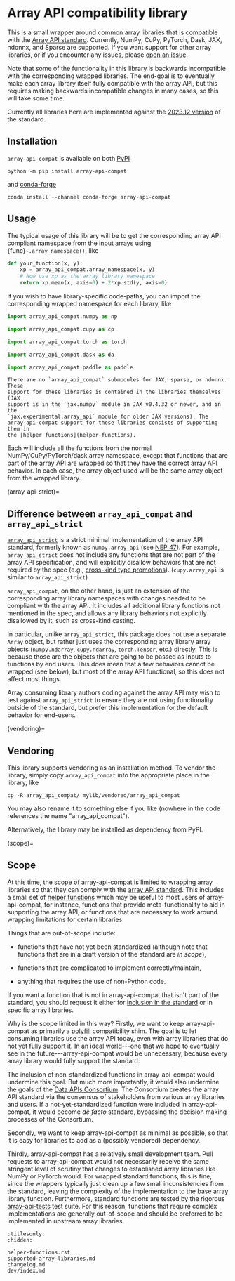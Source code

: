 # Array API compatibility library

This is a small wrapper around common array libraries that is compatible with
the [Array API standard](https://data-apis.org/array-api/latest/). Currently,
NumPy, CuPy, PyTorch, Dask, JAX, ndonnx, and Sparse are supported. If you want
support for other array libraries, or if you encounter any issues, please
[open an issue](https://github.com/data-apis/array-api-compat/issues).

Note that some of the functionality in this library is backwards incompatible
with the corresponding wrapped libraries. The end-goal is to eventually make
each array library itself fully compatible with the array API, but this
requires making backwards incompatible changes in many cases, so this will
take some time.

Currently all libraries here are implemented against the [2023.12
version](https://data-apis.org/array-api/2023.12/) of the standard.

## Installation

`array-api-compat` is available on both [PyPI](https://pypi.org/project/array-api-compat/)

```
python -m pip install array-api-compat
```

and [conda-forge](https://anaconda.org/conda-forge/array-api-compat)

```
conda install --channel conda-forge array-api-compat
```

## Usage

The typical usage of this library will be to get the corresponding array API
compliant namespace from the input arrays using {func}`~.array_namespace()`, like

```py
def your_function(x, y):
    xp = array_api_compat.array_namespace(x, y)
    # Now use xp as the array library namespace
    return xp.mean(x, axis=0) + 2*xp.std(y, axis=0)
```

If you wish to have library-specific code-paths, you can import the
corresponding wrapped namespace for each library, like

```py
import array_api_compat.numpy as np
```

```py
import array_api_compat.cupy as cp
```

```py
import array_api_compat.torch as torch
```

```py
import array_api_compat.dask as da
```

```py
import array_api_compat.paddle as paddle
```

```{note}
There are no `array_api_compat` submodules for JAX, sparse, or ndonnx. These
support for these libraries is contained in the libraries themselves (JAX
support is in the `jax.numpy` module in JAX v0.4.32 or newer, and in the
`jax.experimental.array_api` module for older JAX versions). The
array-api-compat support for these libraries consists of supporting them in
the [helper functions](helper-functions).
```

Each will include all the functions from the normal NumPy/CuPy/PyTorch/dask.array
namespace, except that functions that are part of the array API are wrapped so
that they have the correct array API behavior. In each case, the array object
used will be the same array object from the wrapped library.

(array-api-strict)=
## Difference between `array_api_compat` and `array_api_strict`

[`array_api_strict`](https://data-apis.org/array-api-strict/) is a
strict minimal implementation of the array API standard, formerly known as
`numpy.array_api` (see [NEP
47](https://numpy.org/neps/nep-0047-array-api-standard.html)). For example,
`array_api_strict` does not include any functions that are not part of the
array API specification, and will explicitly disallow behaviors that are not
required by the spec (e.g., [cross-kind type
promotions](https://data-apis.org/array-api/latest/API_specification/type_promotion.html)).
(`cupy.array_api` is similar to `array_api_strict`)

`array_api_compat`, on the other hand, is just an extension of the
corresponding array library namespaces with changes needed to be compliant
with the array API. It includes all additional library functions not mentioned
in the spec, and allows any library behaviors not explicitly disallowed by it,
such as cross-kind casting.

In particular, unlike `array_api_strict`, this package does not use a separate
`Array` object, but rather just uses the corresponding array library array
objects (`numpy.ndarray`, `cupy.ndarray`, `torch.Tensor`, etc.) directly. This
is because those are the objects that are going to be passed as inputs to
functions by end users. This does mean that a few behaviors cannot be wrapped
(see below), but most of the array API functional, so this does not affect
most things.

Array consuming library authors coding against the array API may wish to test
against `array_api_strict` to ensure they are not using functionality outside
of the standard, but prefer this implementation for the default behavior for
end-users.

(vendoring)=
## Vendoring

This library supports vendoring as an installation method. To vendor the
library, simply copy `array_api_compat` into the appropriate place in the
library, like

```
cp -R array_api_compat/ mylib/vendored/array_api_compat
```

You may also rename it to something else if you like (nowhere in the code
references the name "array_api_compat").

Alternatively, the library may be installed as dependency from PyPI.

(scope)=
## Scope

At this time, the scope of array-api-compat is limited to wrapping array
libraries so that they can comply with the [array API
standard](https://data-apis.org/array-api/latest/API_specification/index.html).
This includes a small set of [helper functions](helper-functions.rst) which may
be useful to most users of array-api-compat, for instance, functions that
provide meta-functionality to aid in supporting the array API, or functions
that are necessary to work around wrapping limitations for certain libraries.

Things that are out-of-scope include:

- functions that have not yet been
standardized (although note that functions that are in a draft version of the
standard are *in scope*),

- functions that are complicated to implement correctly/maintain,

- anything that requires the use of non-Python code.

If you want a function that is not in array-api-compat that isn't part of the
standard, you should request it either for [inclusion in the
standard](https://github.com/data-apis/array-api/issues) or in specific array
libraries.

Why is the scope limited in this way? Firstly, we want to keep
array-api-compat as primarily a
[polyfill](https://en.wikipedia.org/wiki/Polyfill_(programming)) compatibility
shim. The goal is to let consuming libraries use the array API today, even
with array libraries that do not yet fully support it. In an ideal world---one that we hope to eventually see in the future---array-api-compat would be
unnecessary, because every array library would fully support the standard.

The inclusion of non-standardized functions in array-api-compat would
undermine this goal. But much more importantly, it would also undermine the
goals of the [Data APIs Consortium](https://data-apis.org/). The Consortium
creates the array API standard via the consensus of stakeholders from various
array libraries and users. If a not-yet-standardized function were included in
array-api-compat, it would become *de facto* standard, bypassing the decision
making processes of the Consortium.

Secondly, we want to keep array-api-compat as minimal as possible, so that it
is easy for libraries to add as a (possibly vendored) dependency.

Thirdly, array-api-compat has a relatively small development team. Pull
requests to array-api-compat would not necessarily receive the same stringent
level of scrutiny that changes to established array libraries like NumPy or
PyTorch would. For wrapped standard functions, this is fine, since the
wrappers typically just clean up a few small inconsistencies from the
standard, leaving the complexity of the implementation to the base array
library function. Furthermore, standard functions are tested by the rigorous
[array-api-tests](https://github.com/data-apis/array-api-tests) test suite.
For this reason, functions that require complex implementations are generally
out-of-scope and should be preferred to be implemented in upstream array
libraries.

```{toctree}
:titlesonly:
:hidden:

helper-functions.rst
supported-array-libraries.md
changelog.md
dev/index.md
```
